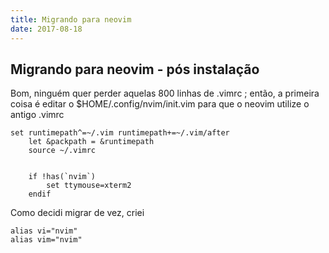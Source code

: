 ```yaml
---
title: Migrando para neovim
date: 2017-08-18
---
```


## Migrando para neovim - pós instalação

Bom, ninguém quer perder aquelas 800 linhas de .vimrc ;
então, a primeira coisa é editar o $HOME/.config/nvim/init.vim
para que o neovim utilize o antigo .vimrc

```
set runtimepath^=~/.vim runtimepath+=~/.vim/after
    let &packpath = &runtimepath
    source ~/.vimrc


    if !has(`nvim`)
        set ttymouse=xterm2
    endif
```

Como decidi migrar de vez, criei

```
alias vi="nvim"
alias vim="nvim"
```

